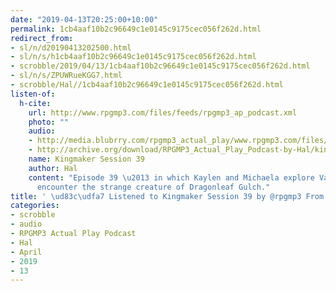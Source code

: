 ```yaml
---
date: "2019-04-13T20:25:00+10:00"
permalink: 1cb4aaf10b2c96649c1e0145c9175cec056f262d.html
redirect_from:
- sl/n/d20190413202500.html
- sl/n/s/h1cb4aaf10b2c96649c1e0145c9175cec056f262d.html
- scrobble/2019/04/13/1cb4aaf10b2c96649c1e0145c9175cec056f262d.html
- sl/n/s/ZPUWRueKGG7.html
- scrobble/Hal//1cb4aaf10b2c96649c1e0145c9175cec056f262d.html
listen-of:
  h-cite:
    url: http://www.rpgmp3.com/files/feeds/rpgmp3_ap_podcast.xml
    photo: ""
    audio:
    - http://media.blubrry.com/rpgmp3_actual_play/www.rpgmp3.com/files/game_recordings/Sugar_Fuelled_Gamers/kingmaker_session_39.mp3
    - http://archive.org/download/RPGMP3_Actual_Play_Podcast-by-Hal/kingmaker_session_39.mp3
    name: Kingmaker Session 39
    author: Hal
    content: "Episode 39 \u2013 in which Kaylen and Michaela explore Varnhold, and
      encounter the strange creature of Dragonleaf Gulch."
title: ' \ud83c\udfa7 Listened to Kingmaker Session 39 by @rpgmp3 From #RPGMP3ActualPlayPodcast'
categories:
- scrobble
- audio
- RPGMP3 Actual Play Podcast
- Hal
- April
- 2019
- 13
---
```

